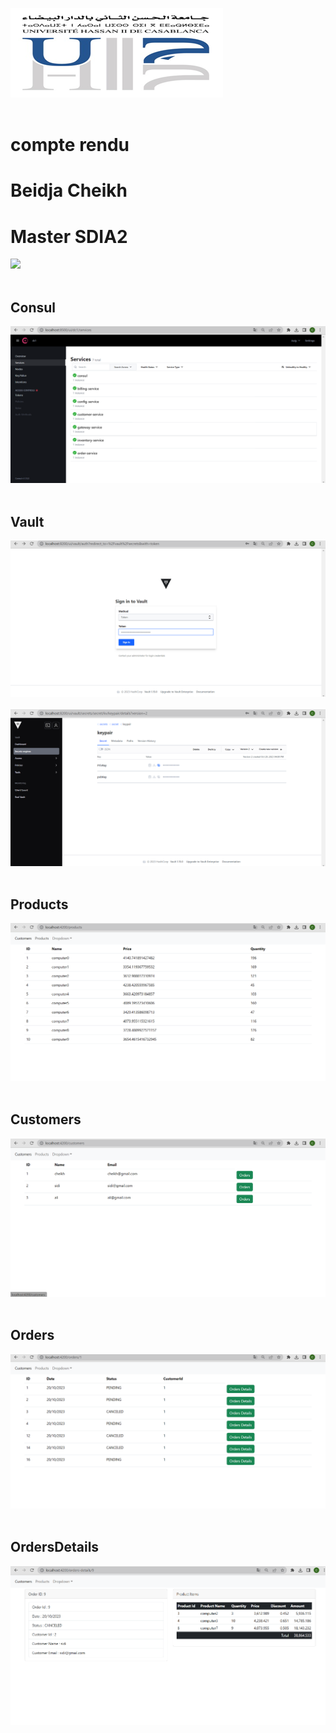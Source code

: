<img src="images/img.png"><br><br>
<h2></h2>
<h1>compte rendu</h1>
<h1>Beidja Cheikh</h1>
<h1>Master SDIA2</h1>

<img src="images/imgage.png"><br><br>

<h2>Consul</h2>
<img src="images/img6.png"><br><br>

<h2>Vault</h2>
<img src="images/img7.png"><br><br>
<img src="images/img8.png"><br><br>

<h2>Products</h2>
<img src="images/img1.png"><br><br>

<h2>Customers</h2>
<img src="images/img5.png"><br><br>

<h2>Orders</h2>
<img src="images/img4.png"><br><br>

<h2>OrdersDetails</h2>
<img src="images/img2.png"><br><br>



